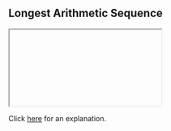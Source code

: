 ##  Longest Arithmetic Sequence 

<iframe></iframe>

Click [here](Explanation.md) for an explanation.

